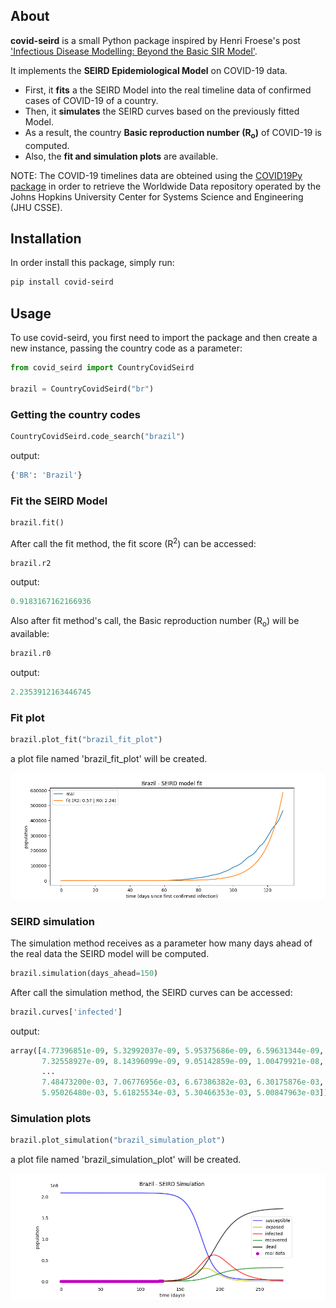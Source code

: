 ## About

**covid-seird** is a small Python package inspired by Henri Froese's post ['Infectious Disease Modelling: Beyond the Basic SIR Model'](https://towardsdatascience.com/infectious-disease-modelling-beyond-the-basic-sir-model-216369c584c4).

It implements the **SEIRD Epidemiological Model** on COVID-19 data.
- First, it **fits** a the SEIRD Model into the real timeline data of confirmed cases of COVID-19 of a country.
- Then, it **simulates** the SEIRD curves based on the previously fitted Model.
- As a result, the country **Basic reproduction number (R<sub>o</sub>)** of COVID-19 is computed.
- Also, the **fit and simulation plots** are available.


NOTE:
  The COVID-19 timelines data are obteined using the [COVID19Py package](https://github.com/Kamaropoulos/COVID19Py) in order to retrieve the Worldwide Data repository operated by the Johns Hopkins University Center for Systems Science and Engineering (JHU CSSE).

## Installation

In order install this package, simply run:

```bash
pip install covid-seird
```

## Usage

To use covid-seird, you first need to import the package and then create a new instance, passing the country code as a parameter:

```python
from covid_seird import CountryCovidSeird

brazil = CountryCovidSeird("br")
```

### Getting the country codes

```python
CountryCovidSeird.code_search("brazil")
```
output:
```python
{'BR': 'Brazil'}
```

### Fit the SEIRD Model

```python
brazil.fit()
```
After call the fit method, the fit score (R<sup>2</sup>) can be accessed:
```python
brazil.r2
```
output:
```python
0.9183167162166936
```
Also after fit method's call, the Basic reproduction number (R<sub>o</sub>) will be available:

```python
brazil.r0
```
output:
```python
2.2353912163446745
```
### Fit plot

```python
brazil.plot_fit("brazil_fit_plot")
```
a plot file named 'brazil_fit_plot' will be created.

![Image of Yaktocat](examples/brazil_fit_plot.png)

### SEIRD simulation
The simulation method receives as a parameter how many days ahead of the real data the SEIRD model will be computed.
```python
brazil.simulation(days_ahead=150)
```
After call the simulation method, the SEIRD curves can be accessed:
```python
brazil.curves['infected']
```
output:
```python
array([4.77396851e-09, 5.32992037e-09, 5.95375686e-09, 6.59631344e-09,
       7.32558927e-09, 8.14396099e-09, 9.05142859e-09, 1.00479921e-08,
       ...
       7.48473200e-03, 7.06776956e-03, 6.67386382e-03, 6.30175876e-03,
       5.95026480e-03, 5.61825534e-03, 5.30466353e-03, 5.00847963e-03])
```

### Simulation plots
```python
brazil.plot_simulation("brazil_simulation_plot")
```

a plot file named 'brazil_simulation_plot' will be created.

![Image of Yaktocat](examples/brazil_simulation_plot.png)
